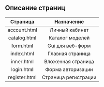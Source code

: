 ## Описание страниц

|     Страница    |  Назначение           |
|:---------------:|:---------------------:|
| account.html    | Личный кабинет        |
| catalog.html    | Каталог моделей       |
| form.html       | Gui для веб-форм      |
| index.html      | Главная страница      |
| inner.html      | Вложенная страница    |
| login.html      | Форма авторизации     |
| register.html   | Страница регистрации  |
